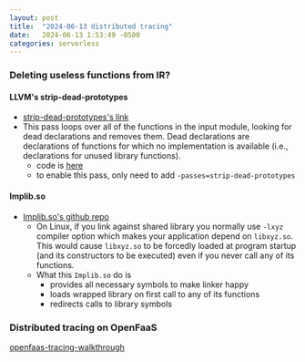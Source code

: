```yaml
---
layout: post
title:  "2024-06-13 distributed tracing"
date:   2024-06-13 1:53:49 -0500
categories: serverless
---
```

### Deleting useless functions from IR?
#### LLVM's strip-dead-prototypes
- [strip-dead-prototypes's link](https://www.llvm.org/docs/Passes.html#strip-dead-prototypes-strip-unused-function-prototypes)
- This pass loops over all of the functions in the input module, looking for dead declarations and removes them. Dead declarations are declarations of functions for which no implementation is available (i.e., declarations for unused library functions).
	+ code is [here](https://llvm.org/doxygen/StripDeadPrototypes_8cpp_source.html)
  + to enable this pass, only need to add `-passes=strip-dead-prototypes` 

#### Implib.so
- [Implib.so's github repo](https://github.com/yugr/Implib.so/tree/master)
  + On Linux, if you link against shared library you normally use `-lxyz` compiler option which makes your application depend on `libxyz.so`. This would cause `libxyz.so` to be forcedly loaded at program startup (and its constructors to be executed) even if you never call any of its functions.
  + What this `Implib.so` do is
    * provides all necessary symbols to make linker happy
    * loads wrapped library on first call to any of its functions
    * redirects calls to library symbols

### Distributed tracing on OpenFaaS
[openfaas-tracing-walkthrough](https://github.com/LucasRoesler/openfaas-tracing-walkthrough)
